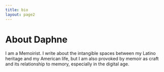```yaml
---
title: bio
layout: page2
---
```


# About Daphne

<div class="row">
 <div class="col-6">
  I am a Memoirist. I write about the intangible spaces 
  between my Latino heritage and my American life, but I am also provoked by 
  memoir as craft and its relationship to memory, especially in the digital age.
 </div>
</div>
